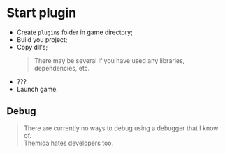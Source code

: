 # Start plugin

- Create `plugins` folder in game directory;
- Build you project;
- Copy dll's;
  > There may be several if you have used any libraries, dependencies, etc.
- ???
- Launch game.

## Debug

> There are currently no ways to debug using a debugger that I know of.  
> Themida hates developers too.
